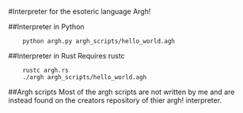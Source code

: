 #Interpreter for the esoteric language Argh!

##Interpreter in Python
```console
    python argh.py argh_scripts/hello_world.agh
```

##Interpreter in Rust
Requires rustc
```console
    rustc argh.rs
    ./argh argh_scripts/hello_world.agh
```

##Argh scripts
Most of the argh scripts are not written by me and
are instead found on the creators repository of thier
argh! interpreter.
